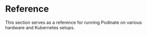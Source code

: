 # Reference

This section serves as a reference for running Podinate on various hardware and Kubernetes setups. 

